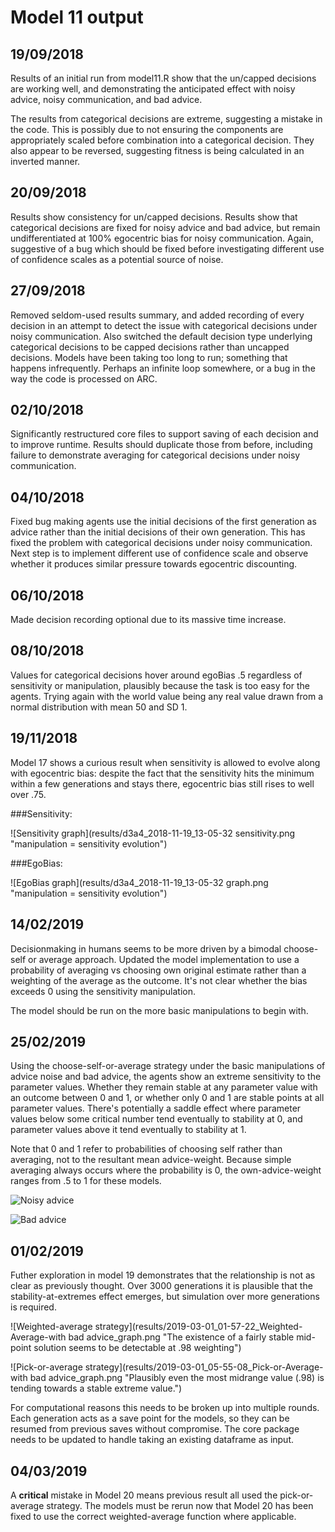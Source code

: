 # Model 11 output  

## 19/09/2018  
Results of an initial run from model11.R show that the un/capped decisions are working well, and demonstrating the anticipated effect with noisy advice, noisy communication, and bad advice.  

The results from categorical decisions are extreme, suggesting a mistake in the code. This is possibly due to not ensuring the components are appropriately scaled before combination into a categorical decision. They also appear to be reversed, suggesting fitness is being calculated in an inverted manner. 

## 20/09/2018  

Results show consistency for un/capped decisions. Results show that categorical decisions are fixed for noisy advice and bad advice, but remain undifferentiated at 100% egocentric bias for noisy communication. Again, suggestive of a bug which should be fixed before investigating different use of confidence scales as a potential source of noise.  

## 27/09/2018  

Removed seldom-used results summary, and added recording of every decision in an attempt to detect the issue with categorical decisions under noisy communication. Also switched the default decision type underlying categorical decisions to be capped decisions rather than uncapped decisions. Models have been taking too long to run; something that happens infrequently. Perhaps an infinite loop somewhere, or a bug in the way the code is processed on ARC.  

## 02/10/2018   

Significantly restructured core files to support saving of each decision and to improve runtime. Results should duplicate those from before, including failure to demonstrate averaging for categorical decisions under noisy communication.  

## 04/10/2018  

Fixed bug making agents use the initial decisions of the first generation as advice rather than the initial decisions of their own generation. This has fixed the problem with categorical decisions under noisy communication. Next step is to implement different use of confidence scale and observe whether it produces similar pressure towards egocentric discounting.  

## 06/10/2018  

Made decision recording optional due to its massive time increase.  

## 08/10/2018  

Values for categorical decisions hover around egoBias .5 regardless of sensitivity or manipulation, plausibly because the task is too easy for the agents. Trying again with the world value being any real value drawn from a normal distribution with mean 50 and SD 1.  

## 19/11/2018  

Model 17 shows a curious result when sensitivity is allowed to evolve along with egocentric bias: despite the fact that the sensitivity hits the minimum within a few generations and stays there, egocentric bias still rises to well over .75.  

###Sensitivity:  

![Sensitivity graph](results/d3a4_2018-11-19_13-05-32 sensitivity.png "manipulation = sensitivity evolution")  

###EgoBias:

![EgoBias graph](results/d3a4_2018-11-19_13-05-32 graph.png "manipulation = sensitivity evolution")  



## 14/02/2019

Decisionmaking in humans seems to be more driven by a bimodal choose-self or average approach. Updated the model implementation to use a probability of averaging vs choosing own original estimate rather than a weighting of the average as the outcome. It's not clear whether the bias exceeds 0 using the sensitivity manipulation. 

The model should be run on the more basic manipulations to begin with.

## 25/02/2019

Using the choose-self-or-average strategy under the basic manipulations of advice noise and bad advice, the agents show an extreme sensitivity to the parameter values. Whether they remain stable at any parameter value with an outcome between 0 and 1, or whether only 0 and 1 are stable points at all parameter values. There's potentially a saddle effect where parameter values below some critical number tend eventually to stability at 0, and parameter values above it tend eventually to stability at 1.

Note that 0 and 1 refer to probabilities of choosing self rather than averaging, not to the resultant mean advice-weight. Because simple averaging always occurs where the probability is 0, the own-advice-weight ranges from .5 to 1 for these models.

![Noisy advice](results/2019-02-21_23-50-17_d1-a2_graph.png "Note the remarkable sensitivity to parameter values")

![Bad advice](results/2019-02-23_15-15-17_Uncapped_bad-advice_graph.png "An even closer examination of the potential saddle point.")

## 01/02/2019

Futher exploration in model 19 demonstrates that the relationship is not as clear as previously thought. Over 3000 generations it is plausible that the stability-at-extremes effect emerges, but simulation over more generations is required. 

![Weighted-average strategy](results/2019-03-01_01-57-22_Weighted-Average-with bad advice_graph.png "The existence of a fairly stable mid-point solution seems to be detectable at .98 weighting")

![Pick-or-average strategy](results/2019-03-01_05-55-08_Pick-or-Average-with bad advice_graph.png "Plausibly even the most midrange value (.98) is tending towards a stable extreme value.")

For computational reasons this needs to be broken up into multiple rounds. Each generation acts as a save point for the models, so they can be resumed from previous saves without compromise. The core package needs to be updated to handle taking an existing dataframe as input. 

## 04/03/2019

A **critical** mistake in Model 20 means previous result all used the pick-or-average strategy. The models must be rerun now that Model 20 has been fixed to use the correct weighted-average function where applicable. 
